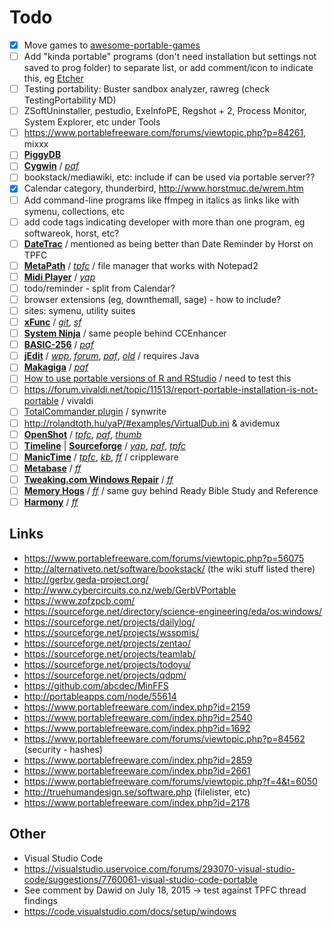  
# Todo

- [x] Move games to [awesome-portable-games](https://github.com/shnbwmn/awesome-portable-games)</s>
- [ ] Add "kinda portable" programs (don't need installation but settings not saved to prog folder) to separate list, or add comment/icon to indicate this, eg [Etcher](https://www.portablefreeware.com/forums/viewtopic.php?p=84074)
- [ ] Testing portability: Buster sandbox analyzer, rawreg (check TestingPortability MD)
- [ ] ZSoftUninstaller, pestudio, ExeInfoPE, Regshot + 2, Process Monitor, System Explorer, etc under Tools
- [ ] https://www.portablefreeware.com/forums/viewtopic.php?p=84261, mixxx
- [ ] [**PiggyDB**](https://piggydb.net/)
- [ ] [**Cygwin**](https://www.cygwin.com/) / [*paf*](https://github.com/GathSystems/CygwinPortable)
- [ ] bookstack/mediawiki, etc: include if can be used via portable server??
- [x] Calendar category, thunderbird, http://www.horstmuc.de/wrem.htm
- [ ] Add command-line programs like ffmpeg in italics as links like with symenu, collections, etc
- [ ] add code tags indicating developer with more than one program, eg softwareok, horst, etc?
- [ ] [**DateTrac**](http://www.freewarefiles.com/Datetrac-V_program_25608.html) / mentioned as being better than Date Reminder by Horst on TPFC
- [ ] [**MetaPath**](http://www.flos-freeware.ch/archive.html) / [*tpfc*](https://www.portablefreeware.com/index.php?id=1701) / file manager that works with Notepad2
- [ ] [**Midi Player**](http://falcosoft.hu/softwares.html#midiplayer) / [*yap*](http://rolandtoth.hu/yaP/#examples/Midi%20Player.ini)
- [ ] todo/reminder - split from Calendar?
- [ ] browser extensions (eg, downthemall, sage) - how to include?
- [ ] sites: symenu, utility suites
- [ ] [**xFunc**](http://xfunc.codeplex.com/) / [*git*](https://sys27.github.io/xFunc/), [*sf*](https://sourceforge.net/projects/xfunc/)
- [ ] [**System Ninja**](https://singularlabs.com/software/system-ninja/) / same people behind CCEnhancer
- [ ] [**BASIC-256**](http://www.basic256.org/index_en) / [*paf*](https://sourceforge.net/projects/basic256prtbl/)
- [ ] [**jEdit**](http://jedit.org/index.php) / [*wpp*](http://www.winpenpack.com/en/download.php?view.840), [*forum*](http://community.jedit.org/?q=node/view/4368), [*paf*](http://portableapps.com/node/37447), [*old*](http://portableapps.com/node/11617) / requires Java
- [ ] [**Makagiga**](http://makagiga.sourceforge.net/index.html) / [*paf*](http://portableapps.com/node/30048)
- [ ] [How to use portable versions of R and RStudio](https://github.com/ClaudiaBrauer/A-very-short-introduction-to-R/blob/master/documents/Portable%20versions%20of%20R%20and%20RStudio.pdf) / need to test this
- [ ] https://forum.vivaldi.net/topic/11513/report-portable-installation-is-not-portable / vivaldi
- [ ] [TotalCommander plugin](http://totalcmd.net/plugring/syn2.html) / synwrite
- [ ] http://rolandtoth.hu/yaP/#examples/VirtualDub.ini & avidemux
- [ ] [**OpenShot**](http://www.openshot.org/) / [*tpfc*](https://www.portablefreeware.com/forums/viewtopic.php?f=20&t=23000), [*paf*](http://portableapps.com/node/53957), [*thumb*](http://www.thumbapps.org/2016/08/OpenShot-Video-Editor-portable.html)
- [ ] [**Timeline**](http://thetimelineproj.sourceforge.net/about.html) | [**Sourceforge**](https://sourceforge.net/projects/thetimelineproj/) / [*yap*](http://rolandtoth.hu/yaP/#examples/Timeline.ini), [*paf*](http://portableapps.com/node/38124), [*tpfc*](https://www.portablefreeware.com/forums/viewtopic.php?f=20&t=11811)
- [ ] [**ManicTime**](http://www.manictime.com/) / [*tpfc*](https://www.portablefreeware.com/forums/viewtopic.php?f=2&t=6741), [*kb*](http://support.manictime.com/knowledgebase/articles/686352-how-is-portable-usb-version-different), [*ff*](http://www.freewarefiles.com/ManicTime_program_42343.html) / crippleware
- [ ] [**Metabase**](http://www.metabase.com/) / [*ff*](http://www.freewarefiles.com/Metabase_program_109336.html)
- [ ] [**Tweaking.com Windows Repair**](http://www.tweaking.com/content/page/windows_repair_all_in_one.html) / [*ff*](http://www.freewarefiles.com/Tweaking-com-Windows-Repair_program_70466.html)
- [ ] [**Memory Hogs**](http://michaels-tech-notes.info/) / [*ff*](http://www.freewarefiles.com/Memory-Hogs_program_109765.html) / same guy behind Ready Bible Study and Reference
- [ ] [**Harmony**](http://getharmony.xyz/) / [*ff*](http://www.freewarefiles.com/Harmony_program_108881.html)

## Links

* https://www.portablefreeware.com/forums/viewtopic.php?p=56075
* http://alternativeto.net/software/bookstack/ (the wiki stuff listed there)
* http://gerbv.geda-project.org/
* http://www.cybercircuits.co.nz/web/GerbVPortable
* https://www.zofzpcb.com/
* https://sourceforge.net/directory/science-engineering/eda/os:windows/
* https://sourceforge.net/projects/dailylog/
* https://sourceforge.net/projects/wsspmis/
* https://sourceforge.net/projects/zentao/
* https://sourceforge.net/projects/teamlab/
* https://sourceforge.net/projects/todoyu/
* https://sourceforge.net/projects/qdpm/
* https://github.com/abcdec/MinFFS
* http://portableapps.com/node/55614
* https://www.portablefreeware.com/index.php?id=2159
* https://www.portablefreeware.com/index.php?id=2540
* https://www.portablefreeware.com/index.php?id=1692
* https://www.portablefreeware.com/forums/viewtopic.php?p=84562 (security - hashes)
* https://www.portablefreeware.com/index.php?id=2859
* https://www.portablefreeware.com/index.php?id=2661
* https://www.portablefreeware.com/forums/viewtopic.php?f=4&t=6050
* http://truehumandesign.se/software.php (filelister, etc)
* https://www.portablefreeware.com/index.php?id=2178


## Other
* Visual Studio Code
 * https://visualstudio.uservoice.com/forums/293070-visual-studio-code/suggestions/7760061-visual-studio-code-portable
 * See comment by Dawid on July 18, 2015 -> test against TPFC thread findings
 * https://code.visualstudio.com/docs/setup/windows


